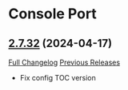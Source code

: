 # Console Port

## [2.7.32](https://github.com/seblindfors/ConsolePort/tree/2.7.32) (2024-04-17)
[Full Changelog](https://github.com/seblindfors/ConsolePort/compare/2.7.31...2.7.32) [Previous Releases](https://github.com/seblindfors/ConsolePort/releases)

- Fix config TOC version  
